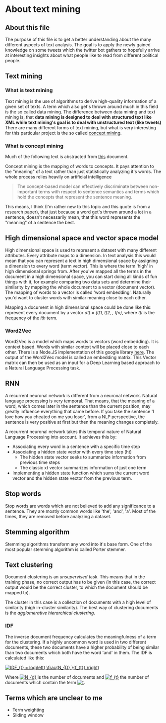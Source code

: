 # About text mining
## About this file
The purpose of this file is to get a better understanding about the many different aspects of text analysis.
The goal is to apply the newly gained knowledge on some tweets which the twitter bot gathers to hopefully 
arrive at interesting insights about what people like to read from different political people.

## Text mining
### What is text mining
Text mining is the use of algorithms to derive high-quality information of a given set of texts.
A term which also get's thrown around much in this field is the so called data mining.
The difference between data mining and text mining is, that __data mining is designed to deal with structured text like XML while text mining's goal is to deal with unstructured text (like tweets)__
There are many different forms of text mining, but what is very interesting for this particular project is
the so called [concept mining](https://en.wikipedia.org/wiki/Concept_mining).

### What is concept mining
Much of the following text is abstracted from 
[this](https://pdfs.semanticscholar.org/eb5c/8ae3000a76ec678bd0178fedf4e9b402708c.pdf) document.

Concept mining is the mapping of words to concepts. It pays attention to the "meaning" of a
text rather than just statistically analyzing it's words.
The whole process relies heavily on artificial intelligence

> The concept-based model can effectively discriminate between non-important terms with
> respect to sentence semantics and terms which hold the concepts that represent the
> sentence meaning.

This means, I think (I'm rather new to this topic and this quote is from a research paper),
that just because a word get's thrown around a lot in a sentence, doesn't necessarily mean, that
this word represents the "meaning" of a sentence the best.

## High dimensional space and vector space model
High dimensional space is used to represent a dataset with many different attributes. Every attribute
maps to a dimension. In text analysis this would mean that you can represent a text in high dimensional
space by assigning a dimension to every word (term vector). This is where the term 'high' in high
dimensional springs from. After you've mapped all the terms in the document in a high dimensional space,
you can start doing all kinds of fun things with it, for example comparing two data sets and determine
their similarity by  mapping the whole document to a vector (document vector). The mapping of words
to a vector is called 'word embedding'. Naturally you'd want to cluster words with similar meaning
close to each other.

Mapping a document in high dimensional space could be done like this: represent every document by a
vector _dtf = (tf1, tf2, , tfn)_, where _tfi_ is the frequency of the _ith_ term.

### Word2Vec
Word2Vec is a model which maps words to vectors (word embedding). It is context based. Words with
similar context will be placed close to each other. There is a Node.JS implementation of this google
library [here](https://github.com/Planeshifter/node-word2vec). The output of the Word2Vec model is called
an embedding matrix. This Vector matrix can then be used as an input for a Deep Learning based approach
to a Natural Language Processing task.

## RNN
A recurrent neuronal network is different from a neuronal network. Natural language processing is very
temporal. That means, that the meaning of a word, which comes later in the sentence than the current
position, may greatly influence everything that came before. If you take the sentence 'I love how you
cheated on me you loser', from a NLP perspective, the sentence is very positive at first but then the
meaning changes completely.

A recurrent neuronal network takes this temporal nature of Natural Language Processing into account.
It achieves this by:
- Associating every word in a sentence with a specific time step
- Associating a hidden state vector with every time step (ht)
  - The hidden state vector seeks to summarize information from previous time steps
  - The classic xt vector summarizes information of just one term
- Implementing a hidden state function which sums the current word vector and the hidden state vector
  from the previous term.

## Stop words
Stop words are words which are not believed to add any significance to a sentence. They are mostly common
words like 'the', 'and', 'a'. Most of the times, they are removed before analyzing a dataset.

## Stemming algorithm
Stemming algorithms transform any word into it's base form. One of the most popular stemming algorithm is
called Porter stemmer.

## Text clustering
Document clustering is an _unsupervised_ task. This means that in the training phase, no correct output
has to be given (in this case, the correct output would be the correct cluster, to which the document should
be mapped to).

The cluster in this case is a collection of documents with a high level of similarity (high in-cluster 
similarity). The best way of clustering documents is the _agglomerative hierarchical clustering_.

### IDF
The inverse document frequency calculates the meaningfulness of a term for the clustering. If a highly
uncommon word is used in two different documents, these two documents have a higher probability of being
similar than two documents which both have the word 'and' in them. The IDF is calculated like this:

<a href="https://www.codecogs.com/eqnedit.php?latex=IDF_{t}&space;=&space;log\left(&space;\frac{N_{D}&space;}{f_{t}}&space;\right)" target="_blank"><img src="https://latex.codecogs.com/gif.latex?IDF_{t}&space;=&space;log\left(&space;\frac{N_{D}&space;}{f_{t}}&space;\right)" title="IDF_{t} = log\left( \frac{N_{D} }{f_{t}} \right)" /></a>

Where <a href="https://www.codecogs.com/eqnedit.php?latex=N_{d}" target="_blank"><img src="https://latex.codecogs.com/gif.latex?N_{d}" title="N_{d}" /></a> is the number of documents and <a href="https://www.codecogs.com/eqnedit.php?latex=f_{t}" target="_blank"><img src="https://latex.codecogs.com/gif.latex?f_{t}" title="f_{t}" /></a> the number of documents which contain
the term <a href="https://www.codecogs.com/eqnedit.php?latex=t" target="_blank"><img src="https://latex.codecogs.com/gif.latex?t" title="t" /></a>.

## Terms which are unclear to me
- Term weighting
- Sliding window
